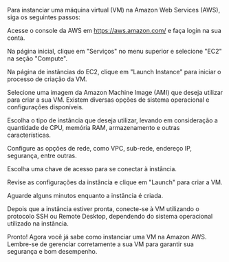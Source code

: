 Para instanciar uma máquina virtual (VM) na Amazon Web Services (AWS), siga os seguintes passos:

Acesse o console da AWS em https://aws.amazon.com/ e faça login na sua conta.

Na página inicial, clique em "Serviços" no menu superior e selecione "EC2" na seção "Compute".

Na página de instâncias do EC2, clique em "Launch Instance" para iniciar o processo de criação da VM.

Selecione uma imagem da Amazon Machine Image (AMI) que deseja utilizar para criar a sua VM. Existem diversas opções de sistema operacional e configurações disponíveis.

Escolha o tipo de instância que deseja utilizar, levando em consideração a quantidade de CPU, memória RAM, armazenamento e outras características.

Configure as opções de rede, como VPC, sub-rede, endereço IP, segurança, entre outras.

Escolha uma chave de acesso para se conectar à instância.

Revise as configurações da instância e clique em "Launch" para criar a VM.

Aguarde alguns minutos enquanto a instância é criada.

Depois que a instância estiver pronta, conecte-se à VM utilizando o protocolo SSH ou Remote Desktop, dependendo do sistema operacional utilizado na instância.

Pronto! Agora você já sabe como instanciar uma VM na Amazon AWS. Lembre-se de gerenciar corretamente a sua VM para garantir sua segurança e bom desempenho.
